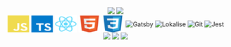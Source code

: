   <div align="center">
    <div align="center">
  <img height="180em" src="https://github-readme-stats.vercel.app/api?username=vitordalbemcosta&show_icons=true&theme=dark&include_all_commits=true&count_private=true"/>
  <img height="180em" src="https://github-readme-stats.vercel.app/api/top-langs/?username=vitordalbemcosta&layout=compact&langs_count=10&theme=dark"/>

  <!-- TEMAS: dark, radical, merko, gruvbox, tokyonight, onedark, cobalt, synthwave, highcontrast, dracula -->
</div>
   <img align="center" alt="Js" height="40" width="50" src="https://raw.githubusercontent.com/devicons/devicon/master/icons/javascript/javascript-plain.svg">
  <img align="center" alt="Ts" height="40" width="50" src="https://raw.githubusercontent.com/devicons/devicon/master/icons/typescript/typescript-plain.svg">
  <img align="center" alt="React" height="40" width="50" src="https://raw.githubusercontent.com/devicons/devicon/master/icons/react/react-original.svg">
  <img align="center" alt="HTML" height="40" width="50" src="https://raw.githubusercontent.com/devicons/devicon/master/icons/html5/html5-original.svg">
  <img align="center" alt="CSS" height="40" width="50" src="https://raw.githubusercontent.com/devicons/devicon/master/icons/css3/css3-original.svg">
 <img align="center" alt="Gatsby" height="40" width="50" src="https://camo.githubusercontent.com/b0972dd62bbf6ee0e28ed0ebceb48427a481568caeeb639066b23c754f0c60e5/68747470733a2f2f7777772e6761747362796a732e636f6d2f4761747362792d4d6f6e6f6772616d2e737667">
  <img align="center" alt="Lokalise" height="38" width="95" src="https://app.lokalise.com/img/lokalise_logo_black.png">
  <img align="center" alt="Git" height="60" width="70" src="https://git-scm.com/images/logos/downloads/Git-Logo-2Color.svg">
  <img align="center" alt="Jest" height="50" width="70" src="https://ih1.redbubble.net/image.404020083.1876/pp,504x498-pad,600x600,f8f8f8.u7.jpg">
  
</div>
 
  <div align="center">
  <a href="https://www.instagram.com/vitordalbem/" target="_blank"><img height="27.3em" src="https://img.shields.io/badge/-Instagram-%23E4405F?style=for-the-badge&logo=instagram&logoColor=white" target="_blank"></a>
   <a href = "mailto:dalbemcosta@gmail.com"><img height="27.3em" src="https://img.shields.io/badge/-Gmail-%23333?style=for-the-badge&logo=gmail&logoColor=white" target="_blank"></a>
   <a href="https://www.linkedin.com/in/vitordalbemcosta/" target="_blank"><img height="27.3em" src="https://img.shields.io/badge/-LinkedIn-%230077B5?style=for-the-badge&logo=linkedin&logoColor=white" target="_blank"></a> 
     

  </div>
  
 
  
